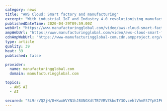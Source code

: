 ```yaml
---
category: news
title: "AWS Cloud: Smart factory and manufacturing"
excerpt: "With industrial IoT and Industry 4.0 revolutionising manufacturing, we look at AWS’ smart manufacturing services that can help organisations drive value from this change.  Harnessing its own Amazon Web Services (AWS)  at its core,"
publishedDateTime: 2020-04-29T09:59:00Z
webUrl: "https://www.manufacturingglobal.com/video/aws-cloud-smart-factory-and-manufacturing"
ampWebUrl: "https://www.manufacturingglobal.com/video/aws-cloud-smart-factory-and-manufacturing?amp"
cdnAmpWebUrl: "https://www-manufacturingglobal-com.cdn.ampproject.org/c/s/www.manufacturingglobal.com/video/aws-cloud-smart-factory-and-manufacturing?amp"
type: article
quality: 39
heat: 39
published: false

provider:
  name: manufacturingglobal.com
  domain: manufacturingglobal.com

topics:
  - AWS AI
  - AI

secured: "SL9rrVQ2jH/8+KwxWVYN1hJ8UNGXdtTB7VRVZkboTY3OvcehlVhmES7YpK1P6JFYQQU/Wh896AXQ8kYpXBnnpk3pjOxwqMB/Nwayoc2SkUJuAb9CyWl7HlifhOZdEBKjaUXGZP0kWMp1VRigpPgiyngShWP8c2WfZFHcbzAEtR8qF92M12eCUVCpL7HimuvYnR+1EnV8epnusluogd5KWp5YBpDLoTcxdwNYKiPRR50MKnXTDrpCg2VSpw3QSqKtvlb9tBGpFiJgfSlKkYPTh43RODjpqR38DP834MDXW03oyOCR/MDv0Wc6JqCMzkKI;y6TJ8INwva7YiRNvNVPHiw=="
---
```


